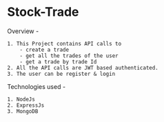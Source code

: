# Stock-Trade
Overview - 

    1. This Project contains API calls to 
        - create a trade 
        - get all the trades of the user 
        - get a trade by trade Id 
    2. All the API calls are JWT based authenticated.
    3. The user can be register & login

Technologies used - 

    1. NodeJs 
    2. ExpressJs
    3. MongoDB
